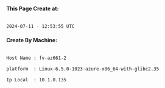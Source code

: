 
   
#### This Page Create at:

```bash

2024-07-11 - 12:53:55 UTC

```

#### Create By Machine:

```bash

Host Name : fv-az661-2

platform  : Linux-6.5.0-1023-azure-x86_64-with-glibc2.35

Ip Local  : 10.1.0.135

```

